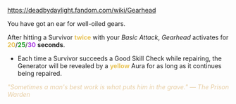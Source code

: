 https://deadbydaylight.fandom.com/wiki/Gearhead

<p>You have got an ear for well-oiled gears.
<p>After hitting a Survivor <b><span class="clr clr2" style="color: #e8c252 ;">twice</span></b> with your <i>Basic Attack</i>, <i>Gearhead</i> activates for <span class="clr" style="color: #e8c252;"><b>20</b></span>/<span class="clr" style="color: #199b1e;"><b>25</b></span>/<span class="clr" style="color: #ac3ee3;"><b>30</b></span> <b>seconds</b>.
</p>
<ul><li>Each time a Survivor succeeds a Good Skill Check  while repairing, the Generator  will be revealed by a <b><span class="clr clr2" style="color: #e8c252 ;">yellow</span></b> Aura  for as long as it continues being repaired.</li></ul>
<p><i><span class="clr clr9" style="color: #e7cda2 ;">"Sometimes a man's best work is what puts him in the grave." — The Prison Warden</span></i>
</p>
</p>